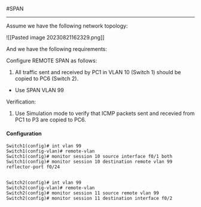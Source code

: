 #SPAN 
***

Assume we have the following network topology:

![[Pasted image 20230821162329.png]]

And we have the following requirements:

Configure REMOTE SPAN as follows:

1) All traffic sent and received by PC1 in VLAN 10 (Switch 1) should be copied to PC6 (Switch 2).

- Use SPAN VLAN 99

Verification:

1) Use Simulation mode to verify that ICMP packets sent and recevied from PC1 to P3 are copied to PC6.


#### Configuration
```
Switch1(config)# int vlan 99
Switch1(config-vlan)# remote-vlan
Switch1(config)# monitor session 10 source interface f0/1 both
Switch1(config)# monitor session 10 destination remote vlan 99 reflector-port f0/24


Switch2(config)# int vlan 99
Switch2(config-vlan)# remote-vlan
Switch2(config)# monitor session 11 source remote vlan 99
Switch2(config)# monitor session 11 destination interface f0/2
```